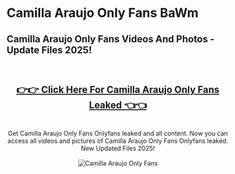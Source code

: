# Camilla Araujo Only Fans BaWm

<h2>Camilla Araujo Only Fans Videos And Photos - Update Files 2025!</h2>
<br>
<div align="center">
<h2><a href="https://213.232.235.80/live/video.php?q=camilla-araujo-only-fans" rel="nofollow">👉👉 Click Here For Camilla Araujo Only Fans Leaked 👈👈</a></h2>

<br>
Get Camilla Araujo Only Fans Onlyfans leaked and all content. Now you can access all videos and pictures of Camilla Araujo Only Fans Onlyfans leaked. New Updated Files 2025!
<br>
<br>
<a href="https://213.232.235.80/live/video.php?q=camilla-araujo-only-fans" rel="nofollow" data-target="animated-image.originalLink"><img src="https://i.imgur.com/dJHk4Zq.gif" alt="Camilla Araujo Only Fans" style="max-width: 100%; display: inline-block;" data-target="animated-image.originalImage"></a>
</div>
<br>